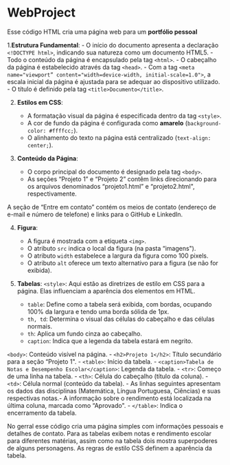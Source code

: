 # WebProject
Esse código HTML cria uma página web para um **portfólio pessoal** 

  1.**Estrutura Fundamental**:
    - O início do documento apresenta a declaração `<!DOCTYPE html>`, indicando sua natureza como um documento HTML5.
    - Todo o conteúdo da página é encapsulado pela tag `<html>`.
    - O cabeçalho da página é estabelecido através da tag `<head>`.
    - Com a tag `<meta name="viewport” content="width=device-width, initial-scale=1.0">`, a escala inicial da página é ajustada para se adequar ao dispositivo utilizado.
    - O título é definido pela tag `<title>Documento</title>`.

2. **Estilos em CSS**:
    - A formatação visual da página é especificada dentro da tag `<style>`.
    - A cor de fundo da página é configurada como **amarelo** (`background-color: #ffffcc;`).
    - O alinhamento do texto na página está centralizado (`text-align: center;`).

3. **Conteúdo da Página**:
    - O corpo principal do documento é designado pela tag `<body>`.
    - As seções “Projeto 1” e “Projeto 2” contêm links direcionando para os arquivos denominados “projeto1.html” e “projeto2.html", respectivamente.
    
A seção de “Entre em contato” contém os meios de contato (endereço de e-mail e número de telefone) e links para o GitHub e LinkedIn.

4. **Figura**:
    - A figura é mostrada com a etiqueta `<img>`.
    - O atributo `src` indica o local da figura (na pasta “imagens").
    - O atributo `width` estabelece a largura da figura como 100 pixels.
    - O atributo `alt` oferece um texto alternativo para a figura (se não for exibida).

5. **Tabelas**:
`<style>`: Aqui estão as diretrizes de estilo em CSS para a página. Elas influenciam a aparência dos elementos em HTML.

    - `table`: Define como a tabela será exibida, com bordas, ocupando 100% da largura e tendo uma borda sólida de 1px.
    - `th, td`: Determina o visual das células do cabeçalho e das células normais.
    - `th`: Aplica um fundo cinza ao cabeçalho.
    - `caption`: Indica que a legenda da tabela estará em negrito.

`<body>`: Conteúdo visível na página.
    - `<h2>Projeto 1</h2>`: Título secundário para a seção “Projeto 1".
    - `<table>`: Início da tabela.
        - `<caption>Tabela de Notas e Desempenho Escolar</caption>`: Legenda da tabela.
        - `<tr>`: Começo de uma linha na tabela.
            - `<th>`: Célula do cabeçalho (título da coluna).
            - `<td>`: Célula normal (conteúdo da tabela).
        - As linhas seguintes apresentam os dados das disciplinas (Matemática, Língua Portuguesa, Ciências) e suas respectivas notas.- A informação sobre o rendimento está localizada na última coluna, marcada como “Aprovado".
    - `</table>`: Indica o encerramento da tabela.

No gerral esse código cria uma página simples com informações pessoais e detalhes de contato. Para as tabelas  exibem notas e rendimento escolar para diferentes matérias, assim como na tabela dois mostra superpoderes de alguns personagens. As regras de estilo CSS definem a aparência da tabela. 
